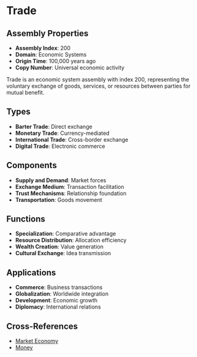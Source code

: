 # Trade

## Assembly Properties
- **Assembly Index**: 200
- **Domain**: Economic Systems
- **Origin Time**: 100,000 years ago
- **Copy Number**: Universal economic activity

Trade is an economic system assembly with index 200, representing the voluntary exchange of goods, services, or resources between parties for mutual benefit.

## Types
- **Barter Trade**: Direct exchange
- **Monetary Trade**: Currency-mediated
- **International Trade**: Cross-border exchange
- **Digital Trade**: Electronic commerce

## Components
- **Supply and Demand**: Market forces
- **Exchange Medium**: Transaction facilitation
- **Trust Mechanisms**: Relationship foundation
- **Transportation**: Goods movement

## Functions
- **Specialization**: Comparative advantage
- **Resource Distribution**: Allocation efficiency
- **Wealth Creation**: Value generation
- **Cultural Exchange**: Idea transmission

## Applications
- **Commerce**: Business transactions
- **Globalization**: Worldwide integration
- **Development**: Economic growth
- **Diplomacy**: International relations

## Cross-References
- [Market Economy](/domains/cognitive/economic_systems/market_economy.md)
- [Money](/domains/cognitive/economic_systems/currency.md)